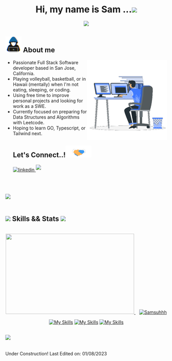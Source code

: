 
<!-- <h1 align="center">Welcome, welcome. Hello, hello.</h1> -->
	
<h1 align="center"><b>Hi, my name is Sam ...</b><img src="https://media.giphy.com/media/hvRJCLFzcasrR4ia7z/giphy.gif" width="35"></h1>

<p align="center">
  <a href="https://github.com/DenverCoder1/readme-typing-svg"><img src="https://readme-typing-svg.herokuapp.com?font=Time+New+Roman&color=cyan&size=25&center=true&vCenter=true&width=600&height=100&lines=Software+Engineer,;UC+Santa+Barbara+2022+Alumnus,;App+Academy+2023+Alumnus,;Active+Learner/Researcher,;Please+hire+me..&hearts,;Btw+this+is+pretty+cool,right?+lol;Much+wow..;fr+tho+please+hire+me..&hearts;"></a>
</p>

## <picture><img src = "https://github.com/0xAbdulKhalid/0xAbdulKhalid/raw/main/assets/mdImages/about_me.gif" width = 50px></picture> **About me**

<picture> <img align="right" src="https://github.com/0xAbdulKhalid/0xAbdulKhalid/raw/main/assets/mdImages/Right_Side.gif" width = 250px></picture>

- Passionate Full Stack Software developer based in San Jose, California.
- Playing volleyball, basketball, or in Hawaii (mentally) when I'm not eating, sleeping, or coding.
- Using free time to improve personal projects and looking for work as a SWE.
- Currently focused on preparing for Data Structures and Algorithms with Leetcode. 
- Hoping to learn GO, Typescript, or Tailwind next.
<div align='left'>

<ul>

## <b> Let's Connect..!</b><img src="https://github.com/0xAbdulKhalid/0xAbdulKhalid/raw/main/assets/mdImages/handshake.gif" width ="80">
	
<a href="https://linkedin.com/in/Samsuhhh" target="_blank">
<img src="https://img.shields.io/badge/linkedin:  Samsuhhh-%2300acee.svg?color=405DE6&style=for-the-badge&logo=linkedin&logoColor=white" alt=linkedin style="margin-bottom: 5px;"/>
</a>

<a href="mailto:suhvivor24@gmail.com" target="_blank">
<img src="https://img.shields.io/badge/gmail:  Samsuhhh-%23EA4335.svg?style=for-the-badge&logo=gmail&logoColor=white" t=mail style="margin-bottom: 5px;" />
</a>

</ul>
	
</div>
<!-- - Personal website [link](https://www.0xabdulkhalid.ml) -->
<!-- - I’m currently open for an Intern or a new job opportunity, this is [my resume]() -->

<br><br>

<img src="https://user-images.githubusercontent.com/73097560/115834477-dbab4500-a447-11eb-908a-139a6edaec5c.gif"><br><br>

## <img src="https://media2.giphy.com/media/QssGEmpkyEOhBCb7e1/giphy.gif?cid=ecf05e47a0n3gi1bfqntqmob8g9aid1oyj2wr3ds3mg700bl&rid=giphy.gif" width ="25"><b> Skills && Stats </b> <img src="https://media.giphy.com/media/iY8CRBdQXODJSCERIr/giphy.gif" width="35">
<br>


<div align="center">

<a href="https://github.com/Samsuhhh/">
  <img src="https://github-readme-stats.vercel.app/api?username=Samsuhhh&include_all_commits=true&count_private=true&show_icons=true&line_height=31&title_color=7A7ADB&icon_color=2234AE&text_color=D3D3D3&bg_color=0,000000,130F40" width="400" height="250"/>
</a>
&nbsp;&nbsp;
<a href="https://github.com/Samsuhhh/">
  <img src="https://github-readme-stats.vercel.app/api/top-langs?username=Samsuhhh&show_icons=true&locale=en&layout=compact&line_height=20&title_color=7A7ADB&icon_color=2234AE&text_color=D3D3D3&bg_color=0,000000,130F40" width="400" height="250"  alt="Samsuhhh"/>
</a>
	
<div align="center">
	
[![My Skills](https://skillicons.dev/icons?i=py,flask,js,react)](http://nope-yelp.herokuapp.com) [![My Skills](https://skillicons.dev/icons?i=redux,postgres,docker,sqlite)](http://nope-yelp.herokuapp.com) [![My Skills](https://skillicons.dev/icons?i=css,html,heroku)](http://nope-yelp.herokuapp.com)

<!-- - Python, Flask, JavaScript, React
- Redux, Postgres, Docker, SQLite
- CSS3, HTML5, Heroku
 -->

</div>
</div>


<br>
<img src="https://user-images.githubusercontent.com/73097560/115834477-dbab4500-a447-11eb-908a-139a6edaec5c.gif">
<br>


<div align='center'>


</div>
<br>

Under Construction!
Last Edited on: 01/08/2023
<!---
Samsuhhh/Samsuhhh is a ✨ special ✨ repository because its `README.md` (this file) appears on your GitHub profile.
You can click the Preview link to take a look at your changes.
--->

